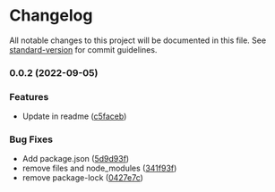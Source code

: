 # Changelog

All notable changes to this project will be documented in this file. See [standard-version](https://github.com/conventional-changelog/standard-version) for commit guidelines.

### 0.0.2 (2022-09-05)


### Features

* Update in readme ([c5faceb](https://github.com/botcity-dev/botcity-maestro-sdk-js/commit/c5facebaaef22e6b3c05d98848abc6f75c5ac7ff))


### Bug Fixes

* Add package.json ([5d9d93f](https://github.com/botcity-dev/botcity-maestro-sdk-js/commit/5d9d93fab803477791bbabf17debb8a148f17282))
* remove files and node_modules ([341f93f](https://github.com/botcity-dev/botcity-maestro-sdk-js/commit/341f93f3d679a02372d7491d21cadb5a2d6a87b7))
* remove package-lock ([0427e7c](https://github.com/botcity-dev/botcity-maestro-sdk-js/commit/0427e7cbeff1d094b47de090eeb3d8890e86af0e))
